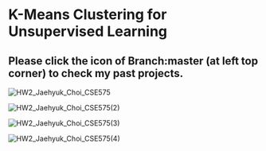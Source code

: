 # K-Means Clustering for Unsupervised Learning
## Please click the icon of Branch:master (at left top corner) to check my past projects. 

![HW2_Jaehyuk_Choi_CSE575](https://user-images.githubusercontent.com/20247211/70880587-bc182880-1f86-11ea-8827-27b6c4f52596.jpg)

![HW2_Jaehyuk_Choi_CSE575(2)](https://user-images.githubusercontent.com/20247211/70880594-c2a6a000-1f86-11ea-9ab1-5d42c41939a5.jpg)

![HW2_Jaehyuk_Choi_CSE575(3)](https://user-images.githubusercontent.com/20247211/70880601-c89c8100-1f86-11ea-8c60-b5424b6ee615.jpg)

![HW2_Jaehyuk_Choi_CSE575(4)](https://user-images.githubusercontent.com/20247211/70880607-cc300800-1f86-11ea-9af2-dae4c37a5710.jpg)

